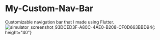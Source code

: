 # My-Custom-Nav-Bar
Customizable navigation bar that I made using Flutter.
![simulator_screenshot_93DCED3F-A80C-4AE0-B208-CF0D663BBD94](https://user-images.githubusercontent.com/65445097/233481807-83d0d198-bd1b-4757-a5ca-c2327c1c6aba.png){: height="40"}
